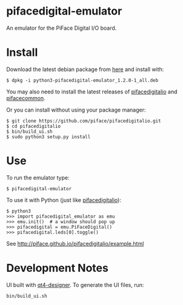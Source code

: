 pifacedigital-emulator
======================

An emulator for the PiFace Digital I/O board.

Install
=======

Download the latest debian package from
[here](https://github.com/piface/pifacedigital-emulator/releases) and install with:

    $ dpkg -i python3-pifacedigital-emulator_1.2.0-1_all.deb

You may also need to install the latest releases of
[pifacedigitalio](https://github.com/piface/pifacedigitalio/releases) and
[pifacecommon](https://github.com/piface/pifacecommon/releases).

Or you can install without using your package manager:

    $ git clone https://github.com/piface/pifacedigitalio.git
    $ cd pifacedigitalio
    $ bin/build_ui.sh
    $ sudo python3 setup.py install

Use
===
To run the emulator type:

    $ pifacedigital-emulator

To use it with Python (just like
[pifacedigitalio](https://github.com/piface/pifacedigitalio)):

    $ python3
    >>> import pifacedigital_emulator as emu
    >>> emu.init()  # a window should pop up
    >>> pifacedigital = emu.PiFaceDigital()
    >>> pifacedigital.leds[0].toggle()

See http://piface.github.io/pifacedigitalio/example.html


Development Notes
=================
UI built with [qt4-designer](http://doc.qt.digia.com/4.0/qt4-designer.html).
To generate the UI files, run:

    bin/build_ui.sh
